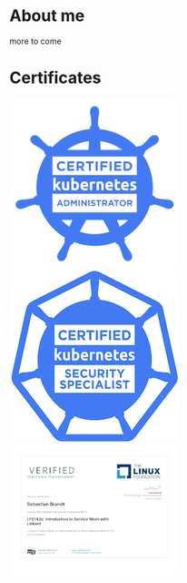# About me

more to come

# Certificates

[![BadgeCKA](./images/cka_from_cncfsite__281_29_300px.png)][BadgeCKA]
[![BadgeCKS](./images/cks-certified-kubernetes-security-specialist_300px.png)][BadgeCKS]
[![edXLinkerd](./images/edx_linkerd_300px.png)][edXLinkerd]

<!--
**sebbrandt87/sebbrandt87** is a ✨ _special_ ✨ repository because its `README.md` (this file) appears on your GitHub profile.

Here are some ideas to get you started:

- 🔭 I’m currently working on ...
- 🌱 I’m currently learning ...
- 👯 I’m looking to collaborate on ...
- 🤔 I’m looking for help with ...
- 💬 Ask me about ...
- 📫 How to reach me: ...
- 😄 Pronouns: ...
- ⚡ Fun fact: ...
-->

[BadgeCKA]: https://www.credly.com/badges/544d0db3-5764-4e88-9c29-04a702da5fd2
[BadgeCKS]: https://www.credly.com/badges/0a5b67dc-1d4f-4e57-aeae-80fe414b4744
[edXLinkerd]: https://courses.edx.org/certificates/5723729debf546e9827fc0a60170e410
